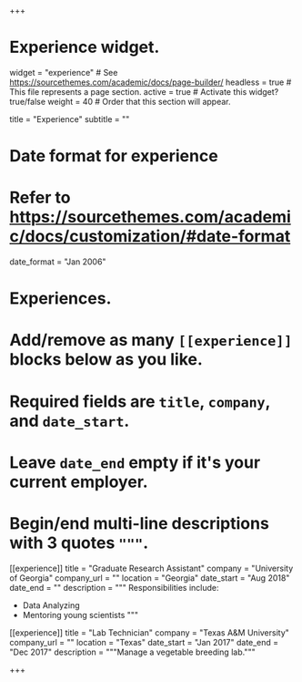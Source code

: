 +++
# Experience widget.
widget = "experience"  # See https://sourcethemes.com/academic/docs/page-builder/
headless = true  # This file represents a page section.
active = true  # Activate this widget? true/false
weight = 40  # Order that this section will appear.

title = "Experience"
subtitle = ""

# Date format for experience
#   Refer to https://sourcethemes.com/academic/docs/customization/#date-format
date_format = "Jan 2006"

# Experiences.
#   Add/remove as many `[[experience]]` blocks below as you like.
#   Required fields are `title`, `company`, and `date_start`.
#   Leave `date_end` empty if it's your current employer.
#   Begin/end multi-line descriptions with 3 quotes `"""`.
[[experience]]
  title = "Graduate Research Assistant"
  company = "University of Georgia"
  company_url = ""
  location = "Georgia"
  date_start = "Aug 2018"
  date_end = ""
  description = """
  Responsibilities include:
  
  * Data Analyzing 
  * Mentoring young scientists 
  """
  
[[experience]]
  title = "Lab Technician"
  company = "Texas A&M University"
  company_url = ""
  location = "Texas"
  date_start = "Jan 2017"
  date_end = "Dec 2017"
  description = """Manage a vegetable breeding lab."""

+++

